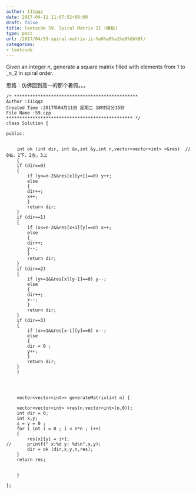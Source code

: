 ```yaml
---
author: 111qqz
date: 2017-04-11 11:07:52+00:00
draft: false
title: leetocde 59. Spiral Matrix II (模拟)
type: post
url: /2017/04/59-spiral-matrix-ii-%e6%a8%a1%e6%8b%9f/
categories:
- leetcode
---
```


Given an integer _n_, generate a square matrix filled with elements from 1 to _n_2 in spiral order.

思路：仿佛回到高一的那个暑假。。。

    
    /* ***********************************************
    Author :111qqz
    Created Time :2017年04月11日 星期二 18时52分15秒
    File Name :59.cpp
    ************************************************ */
    class Solution {
    
    public:
    
    
        int ok (int dir, int &x,int &y,int n,vector<vector<int> >&res)  // 0右，1下，2左，3上
        {
    	if (dir==0)
    	{
    	    if (y<=n-2&&res[x][y+1]==0) y++;
    	    else
    	    {
    		dir++;
    		x++;
    	    }
    	    return dir;
    	}
    	if (dir==1)
    	{
    	    if (x<=n-2&&res[x+1][y]==0) x++;
    	    else
    	    {
    		dir++;
    		y--;
    	    }
    	    return dir;
    	}
    	if (dir==2)
    	{
    	    if (y>=1&&res[x][y-1]==0) y--;
    	    else
    	    {
    		dir++;
    		x--;
    	    }
    	    return dir;
    	}
    	if (dir==3)
    	{
    	    if (x>=1&&res[x-1][y]==0) x--;
    	    else
    	    {
    		dir = 0 ;
    		y++;
    	    }
    	    return dir;
    	}
        }
    
    		
    	    
    
        vector<vector<int>> generateMatrix(int n) {
    
    	vector<vector<int> >res(n,vector<int>(n,0));
    	int dir = 0;
    	int x,y;
    	x = y = 0 ;
    	for ( int i = 0 ; i < n*n ; i++)
    	{
    	    res[x][y] = i+1;
    //	    printf(" x:%d y: %d\n",x,y);
    	    dir = ok (dir,x,y,n,res);
    	}
    	return res;
    
    
        }
    
    };
    



